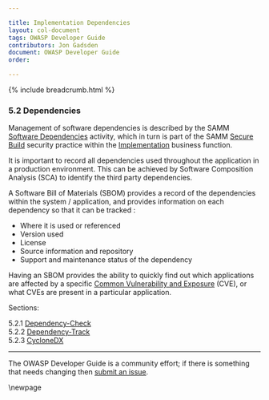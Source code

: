 ```yaml
---

title: Implementation Dependencies
layout: col-document
tags: OWASP Developer Guide
contributors: Jon Gadsden
document: OWASP Developer Guide
order:

---
```


{% include breadcrumb.html %}

### 5.2 Dependencies

Management of software dependencies is described by the SAMM [Software Dependencies][sammisbsd] activity,
which in turn is part of the SAMM [Secure Build][sammisb] security practice
within the [Implementation][sammi] business function.

It is important to record all dependencies used throughout the application in a production environment.
This can be achieved by Software Composition Analysis (SCA) to identify the third party dependencies.

A Software Bill of Materials (SBOM) provides a record of the dependencies within the system / application,
and provides information on each dependency so that it can be tracked :

* Where it is used or referenced
* Version used
* License
* Source information and repository
* Support and maintenance status of the dependency

Having an SBOM provides the ability to quickly find out which applications are affected by a specific
[Common Vulnerability and Exposure][cve] (CVE), or what CVEs are present in a particular application.

Sections:

5.2.1 [Dependency-Check](#dependency-check)  
5.2.2 [Dependency-Track](#dependency-track)  
5.2.3 [CycloneDX](#cyclonedx)  

----

The OWASP Developer Guide is a community effort; if there is something that needs changing then [submit an issue][issue0720].

[cve]: https://cve.mitre.org/
[issue0720]: https://github.com/OWASP/www-project-developer-guide/issues/new?labels=enhancement&template=request.md&title=Update:%2007-implementation/02-dependencies/00-toc
[sammi]: https://owaspsamm.org/model/implementation/
[sammisb]: https://owaspsamm.org/model/implementation/secure-build/
[sammisbsd]: https://owaspsamm.org/model/implementation/secure-build/stream-b/

\newpage
